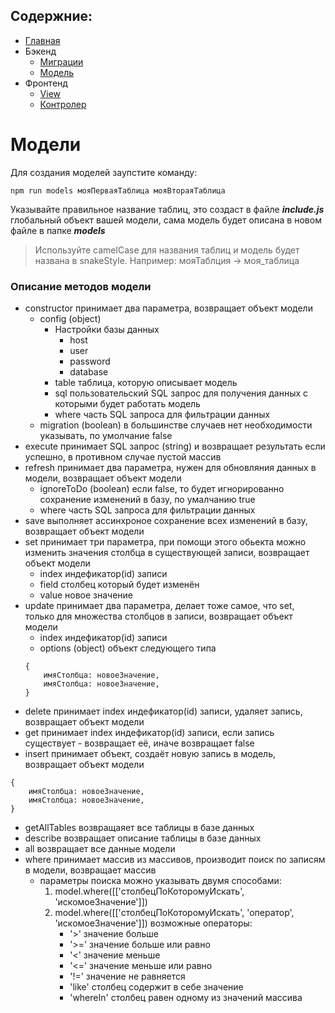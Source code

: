 ## Содержние:
- [Главная]()
- Бэкенд
    - [Миграции](server/migrations)
    - [Модель](server/models)
- Фронтенд
    - [View](client/views)
    - [Контролер](client/js/controllers)

# Модели
Для создания моделей заупстите команду:
```
npm run models мояПерваяТаблица мояВтораяТаблица
```

Указывайте правильное название таблиц, это создаст в файле ***include.js*** глобальный объект вашей модели, сама модель будет описана в новом файле в папке ***models***

> Используйте camelCase для названия таблиц и модель будет названа в snakeStyle. Например: мояТаблция -> моя_таблица

### Описание методов модели

- constructor принимает два параметра, возвращает объект модели
    - config (object)
        - Настройки базы данных
            - host
            - user
            - password
            - database
         - table таблица, которую описывает модель
         - sql пользовательский SQL запрос для получения данных с которыми будет работать модель
         - where часть SQL запроса для фильтрации данных 
    - migration (boolean) в большинстве случаев нет необходимости указывать, по умолчание false
- execute принимает SQL запрос (string) и возвращает результать если успешно, в противном случае пустой массив
- refresh принимает два параметра, нужен для обновляния данных в модели, возвращает объект модели
    - ignoreToDo (boolean) если false, то будет игнорированно сохранение изменений в базу, по умалчанию true
    - where часть SQL запроса для фильтрации данных 
- save выполняет ассинхроное сохранение всех изменений в базу, возвращает объект модели
- set принимает три параметра, при помощи этого обьекта можно изменить значения столбца в существующей записи, возвращает объект модели
    - index индефикатор(id) записи
    - field столбец который будет изменён
    - value новое значение
- update принимает два параметра, делает тоже самое, что set, только для множества столбцов в записи, возвращает объект модели
    - index индефикатор(id) записи
    - options (object) объект следующего типа
    ```
    {
        имяСтолбца: новоеЗначение,
        имяСтолбца: новоеЗначение,
    }
    ```
- delete принимает index индефикатор(id) записи, удаляет запись, возвращает объект модели
- get принимает index индефикатор(id) записи, если запись существует - возвращает её, иначе возвращает false
- insert принимает объект, создаёт новую запись в модель, возвращает объект модели
```
{
    имяСтолбца: новоеЗначение,
    имяСтолбца: новоеЗначение,
}
```
- getAllTables возвращаяет все таблицы в базе данных
- describe возвращает описание таблицы в базе данных
- all возвращает все данные модели
- where принимает массив из массивов, производит поиск по записям в модели, возвращает массив
    - параметры поиска можно указывать двумя способами:
        1. model.where([['столбецПоКоторомуИскать', 'искомоеЗначение']])
        2. model.where([['столбецПоКоторомуИскать', 'оператор', 'искомоеЗначение']]) возможные операторы:
            - '>' значение больше
            - '>=' значение больше или равно
            - '<' значение меньше
            - '<=' значение меньше или равно
            - '!=' значение не равняется
            - 'like' столбец содержит в себе значение
            - 'whereIn' столбец равен одному из значений массива